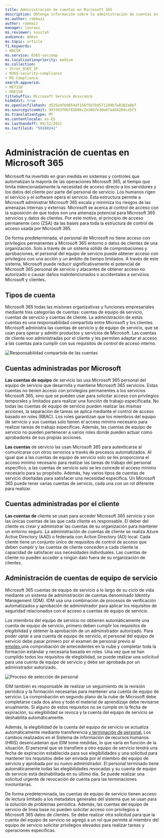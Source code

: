 ```yaml
---
title: Administración de cuentas en Microsoft 365
description: Obtenga información sobre la administración de cuentas en Microsoft 365
ms.author: robmazz
author: robmazz
manager: laurawi
ms.reviewer: sosstah
audience: Admin
ms.topic: article
f1.keywords:
- NOCSH
ms.service: O365-seccomp
ms.localizationpriority: medium
ms.collection:
- Strat_O365_IP
- M365-security-compliance
- MS-Compliance
search.appverid:
- MET150
- MOE150
titleSuffix: Microsoft Service Assurance
hideEdit: true
ms.openlocfilehash: d525edfb9854df156f5b7b8571199b7a0102a0bf
ms.sourcegitcommit: 997dd3f66f65686c2e38b7e30e67add426dce5f3
ms.translationtype: MT
ms.contentlocale: es-ES
ms.lasthandoff: 09/12/2021
ms.locfileid: "59160241"
---
```

# <a name="account-management-in-microsoft-365"></a>Administración de cuentas en Microsoft 365

Microsoft ha invertido en gran medida en sistemas y controles que automatizan la mayoría de las operaciones Microsoft 365, al tiempo que limita intencionadamente la necesidad de acceso directo a los servidores y los datos del cliente por parte del personal de servicio. Los humanos rigen el servicio y el software opera el servicio. Esta estructura permite a Microsoft administrar Microsoft 365 escala y minimiza los riesgos de las amenazas internas y externas. Microsoft se acerca al control de acceso con la suposición de que todos son una amenaza potencial para Microsoft 365 servicios y datos de clientes. Por este motivo, el principio de acceso permanente cero (ZSA) da las bases para toda la estructura de control de acceso usada por Microsoft 365.

De forma predeterminada, el personal de Microsoft no tiene acceso con privilegios permanentes a Microsoft 365 entorno o datos de clientes de una organización. Solo a través de un sistema sólido de comprobaciones y aprobaciones, el personal del equipo de servicio puede obtener acceso con privilegios con una acción y un ámbito de tiempo limitados. A través de este sistema, Microsoft puede reducir significativamente el potencial de Microsoft 365 personal de servicio y atacantes de obtener acceso no autorizado o causar daños malintencionados o accidentales a servicios Microsoft y clientes.

## <a name="account-types"></a>Tipos de cuenta

Microsoft 365 todas las misiones organizativas y funciones empresariales mediante tres categorías de cuentas: cuentas de equipo de servicio, cuentas de servicio y cuentas de cliente. La administración de estas cuentas es una responsabilidad compartida entre Microsoft y los clientes. Microsoft administra las cuentas de servicio y de equipo de servicio, que se usan para operar y admitir productos y servicios de Microsoft. Las cuentas de cliente son administradas por el cliente y les permiten adaptar el acceso a las cuentas para cumplir con sus requisitos de control de acceso interno.

![Responsabilidad compartida de las cuentas](../media/assurance-shared-responsibility-for-accounts.png)

## <a name="microsoft-managed-accounts"></a>Cuentas administradas por Microsoft

**Las cuentas de equipo** de servicio las usa Microsoft 365 personal del equipo de servicio que desarrolla y mantiene Microsoft 365 servicios. Estas cuentas no tienen acceso con privilegios permanentes a los servicios Microsoft 365, sino que se pueden usar para solicitar acceso con privilegios temporales y limitados para realizar una función de trabajo especificada. No todas las cuentas de equipo de servicio pueden realizar las mismas acciones, la separación de tareas se aplica mediante el control de acceso basado en roles (RBAC). Los roles garantizan que los miembros del equipo de servicio y sus cuentas solo tienen el acceso mínimo necesario para realizar tareas de trabajo específicas. Además, las cuentas de equipo de servicio no pueden pertenecer a varios roles donde pueden actuar como aprobadores de sus propias acciones.

**Las cuentas** de servicio las usan Microsoft 365 para autenticarse al comunicarse con otros servicios a través de procesos automatizados. Al igual que a las cuentas de equipo de servicio solo se les proporciona el acceso mínimo necesario para realizar las tareas de trabajo del personal específico, a las cuentas de servicio solo se les concede el acceso mínimo necesario para su propósito. Además, hay varios tipos de cuentas de servicio diseñadas para satisfacer una necesidad específica. Un Microsoft 365 puede tener varias cuentas de servicio, cada una con un rol diferente para realizar.

## <a name="customer-managed-accounts"></a>Cuentas administradas por el cliente

**Las cuentas de** cliente se usan para acceder Microsoft 365 servicio y son las únicas cuentas de las que cada cliente es responsable. El deber del cliente es crear y administrar las cuentas de su organización para mantener un entorno seguro. La administración de cuentas de cliente se realiza Azure Active Directory (AAD) o federada con Active Directory (AD) local. Cada cliente tiene un conjunto único de requisitos de control de acceso que deben cumplir y las cuentas de cliente conceden a cada cliente la capacidad de satisfacer sus necesidades individuales. Las cuentas de cliente no pueden acceder a ningún dato fuera de su organización de clientes.

## <a name="service-team-account-management"></a>Administración de cuentas de equipo de servicio

Microsoft 365 cuentas de equipo de servicio a lo largo de su ciclo de vida mediante un sistema de administración de cuentas denominado Identity Management (IDM). IDM usa una combinación de procesos de verificación automatizados y aprobación de administrador para aplicar los requisitos de seguridad relacionados con el acceso a cuentas de equipo de servicio.

Los miembros del equipo de servicio no obtienen automáticamente una cuenta de equipo de servicio, primero deben cumplir los requisitos de elegibilidad y obtener la aprobación de un administrador autorizado. Para poder optar a una cuenta de equipo de servicio, el [](assurance-cloud-background-check.md)personal del equipo de servicio debe pasar primero por el examen de personal previo al [empleo,](assurance-pre-employment-screening.md)una comprobación de antecedentes en la nube y completar toda la formación estándar y necesaria basada en roles. Una vez que se han cumplido todos los requisitos de elegibilidad, se puede realizar una solicitud para una cuenta de equipo de servicio y debe ser aprobada por un administrador autorizado.

![Proceso de selección de personal](../media/assurance-personnel-screening-process.png)

IDM también es responsable de realizar un seguimiento de la revisión periódica y la formación necesarias para mantener una cuenta de equipo de servicio. La comprobación en segundo plano de la nube de Microsoft debe completarse cada dos años y todo el material de aprendizaje debe revisarse anualmente. Si alguno de estos requisitos no se cumple en la fecha de expiración, su elegibilidad se revoca y la cuenta del equipo de servicio se deshabilita automáticamente.

Además, la elegibilidad de la cuenta del equipo de servicio se actualiza automáticamente mediante transferencia [y terminación de personal.](assurance-employee-transfer-termination.md) Los cambios realizados en el Sistema de información de recursos humanos (HRIS) desencadenan que IDM tome medidas, lo que varía en función de la situación. El personal que se transfiere a otro equipo de servicio tendrá una fecha de expiración establecida para sus elegibilidades y una solicitud para mantener los requisitos debe ser enviada por el miembro del equipo de servicio y aprobada por su nuevo administrador. El personal terminado tiene automáticamente todas las elegibilidades revocadas y su cuenta de equipo de servicio está deshabilitada en su último día. Se puede realizar una solicitud urgente de revocación de cuenta para las terminaciones involuntarias.

De forma predeterminada, las cuentas de equipo de servicio tienen acceso de lectura limitado a los metadatos generales del sistema que se usan para la solución de problemas periódica. Además, las cuentas del equipo de servicio de línea base no pueden solicitar acceso con privilegios a Microsoft 365 datos de clientes. Se debe realizar otra solicitud para que la cuenta del equipo de servicio se agregó a un rol que permite al miembro del equipo de servicio solicitar privilegios elevados para realizar tareas y operaciones específicas.
